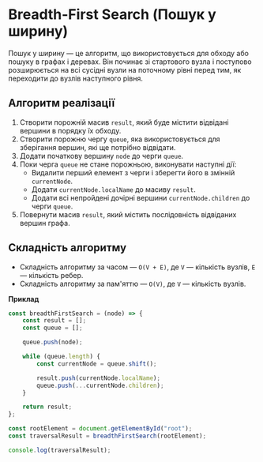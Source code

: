 # Breadth-First Search (Пошук у ширину)

Пошук у ширину — це алгоритм, що використовується для обходу або пошуку в графах і деревах. Він починає зі стартового вузла і поступово розширюється на всі сусідні вузли на поточному рівні перед тим, як переходити до вузлів наступного рівня.

## Алгоритм реалізації

1. Створити порожній масив `result`, який буде містити відвідані вершини в порядку їх обходу.
2. Створити порожню чергу `queue`, яка використовується для зберігання вершин, які ще потрібно відвідати.
3. Додати початкову вершину `node` до черги `queue`.
4. Поки черга `queue` не стане порожньою, виконувати наступні дії:
    - Видалити перший елемент з черги і зберегти його в змінній `currentNode`.
    - Додати `currentNode.localName` до масиву `result`.
    - Додати всі непройдені дочірні вершини `currentNode.children` до черги `queue`.
5. Повернути масив `result`, який містить послідовність відвіданих вершин графа.

## Складність алгоритму

-   Складність алгоритму за часом — `O(V + E)`, де `V` — кількість вузлів, `E` — кількість ребер.
-   Складність алгоритму за пам'яттю — `O(V)`, де `V` — кількість вузлів.

**Приклад**

```js
const breadthFirstSearch = (node) => {
    const result = [];
    const queue = [];

    queue.push(node);

    while (queue.length) {
        const currentNode = queue.shift();

        result.push(currentNode.localName);
        queue.push(...currentNode.children);
    }

    return result;
};

const rootElement = document.getElementById("root");
const traversalResult = breadthFirstSearch(rootElement);

console.log(traversalResult);
```
